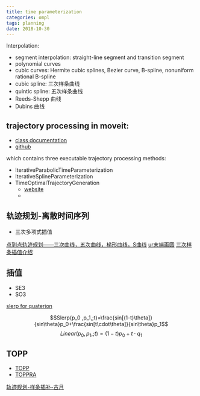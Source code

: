 ```yaml
---
title: time parameterization
categories: ompl
tags: planning
date: 2018-10-30
---
```


Interpolation:

- segment interpolation: straight-line segment and transition segment
- polynomial curves
- cubic curves: Hermite cubic splines, Bezier curve, B-spline, nonuniform rational B-spline
- cubic spline: 三次样条曲线
- quintic spline: 五次样条曲线
- Reeds-Shepp 曲线
- Dubins 曲线

## trajectory processing in moveit:
- [class documentation](http://docs.ros.org/melodic/api/moveit_core/html/classtrajectory__processing_1_1IterativeParabolicTimeParameterization.html)
- [github](https://github.com/ros-planning/moveit/tree/master/moveit_core/trajectory_processing/src)

which contains three executable trajectory processing methods:
- IterativeParabolicTimeParameterization
- IterativeSplineParameterization
- TimeOptimalTrajectoryGeneration
    - [website](http://www.golems.org/projects/traj.html)
    - 

## 轨迹规划-离散时间序列

- 三次多项式插值

[点到点轨迹规划——三次曲线，五次曲线，梯形曲线，S曲线](https://blog.csdn.net/fengyu19930920/article/details/81043776)
[ur末端画圆](https://blog.csdn.net/ckkboy/article/details/82959359)
[三次样条插值介绍](https://www.cnblogs.com/ondaytobewhoyouwant/p/8989497.html)

## 插值

- SE3
- SO3

[slerp for quaterion](https://en.wikipedia.org/wiki/Slerp)

$$Slerp(p_0 ,p_1,;t)=\frac{sin[(1-t)\theta]}{sin\theta}p_0+\frac{sin[t\cdot\theta]}{sin\theta}p_1$$
$$Linear(p_0 ,p_1,;t)=(1-t)p_0+t\cdot q_1$$

## TOPP

- [TOPP](https://github.com/quangounet/TOPP)
- [TOPPRA](https://github.com/hungpham2511/toppra)

[轨迹规划-样条插补-古月](http://www.guyuehome.com/752)
